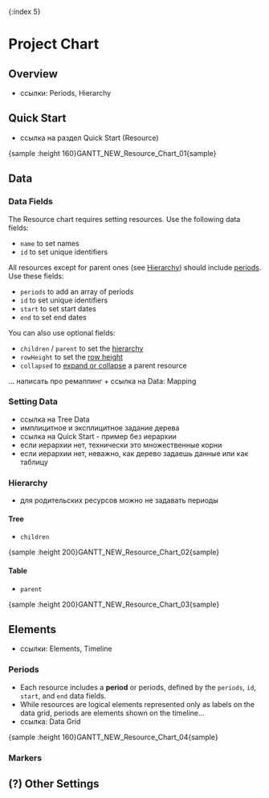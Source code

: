 {:index 5}
# Project Chart

## Overview

* ссылки: Periods, Hierarchy

## Quick Start

* ссылка на раздел Quick Start (Resource)

{sample :height 160}GANTT\_NEW\_Resource\_Chart\_01{sample}

## Data

### Data Fields

The Resource chart requires setting resources. Use the following data fields:

* `name` to set names
* `id` to set unique identifiers

All resources except for parent ones (see [Hierarchy](#hierarchy)) should include [periods](#periods). Use these fields:

* `periods` to add an array of periods
* `id` to set unique identifiers
* `start` to set start dates
* `end` to set end dates

You can also use optional fields:

* `children` / `parent` to set the [hierarchy](#hierarchy)
* `rowHeight` to set the [row height](Basic_Settings#header_and_row_height)
* `collapsed` to [expand or collapse](#Basic_Settings#navigation) a parent resource

... написать про ремаппинг + ссылка на Data: Mapping

### Setting Data

* ссылка на Tree Data
* имплицитное и эксплицитное задание дерева
* ссылка на Quick Start - пример без иерархии
* если иерархии нет, технически это множественные корни
* если иерархии нет, неважно, как дерево задаешь данные или как таблицу

### Hierarchy

* для родительских ресурсов можно не задавать периоды

#### Tree

* `children`

{sample :height 200}GANTT\_NEW\_Resource\_Chart\_02{sample}

#### Table

* `parent`

{sample :height 200}GANTT\_NEW\_Resource\_Chart\_03{sample}

## Elements

* ссылки: Elements, Timeline

### Periods

* Each resource includes a **period** or periods, defined by the `periods`, `id`, `start`, and `end` data fields.
* While resources are logical elements represented only as labels on the data grid, periods are elements shown on the timeline...
* ссылка: Data Grid

{sample :height 160}GANTT\_NEW\_Resource\_Chart\_04{sample}

### Markers

## (?) Other Settings